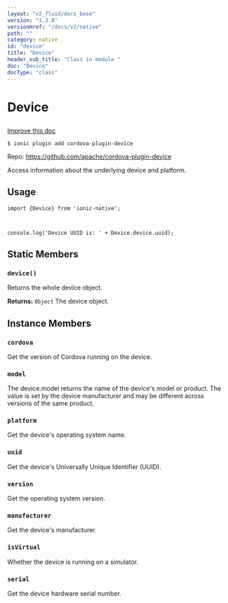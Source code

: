 ```yaml
---
layout: "v2_fluid/docs_base"
version: "1.3.8"
versionHref: "/docs/v2/native"
path: ""
category: native
id: "device"
title: "Device"
header_sub_title: "Class in module "
doc: "Device"
docType: "class"
---
```









<h1 class="api-title">

  
  Device
  

  

  

</h1>

<a class="improve-v2-docs" href="http://github.com/driftyco/ionic-native/edit/master/src/plugins/device.ts#L27">
  Improve this doc
</a>





<!-- decorators -->


<pre><code>$ ionic plugin add cordova-plugin-device</code></pre>
<p>Repo:
  <a href="https://github.com/apache/cordova-plugin-device">
    https://github.com/apache/cordova-plugin-device
  </a>
</p>

<!-- description -->

<p>Access information about the underlying device and platform.</p>



<!-- @usage tag -->

<h2>Usage</h2>

<pre><code class="lang-js">import {Device} from &#39;ionic-native&#39;;



console.log(&#39;Device UUID is: &#39; + Device.device.uuid);
</code></pre>




<!-- @property tags -->
<h2>Static Members</h2>
<div id="device"></div>
<h3><code>device()</code>
  
</h3>

Returns the whole device object.







<div class="return-value" markdown="1">
  <i class="icon ion-arrow-return-left"></i>
  <b>Returns:</b> 
<code>Object</code> The device object.
</div>




<!-- methods on the class -->

<h2>Instance Members</h2>

<div id="cordova"></div>

<h3>
  <code>cordova</code>
  

</h3>

Get the version of Cordova running on the device.











<div id="model"></div>

<h3>
  <code>model</code>
  

</h3>

The device.model returns the name of the device's model or product. The value is set
by the device manufacturer and may be different across versions of the same product.











<div id="platform"></div>

<h3>
  <code>platform</code>
  

</h3>

Get the device's operating system name.











<div id="uuid"></div>

<h3>
  <code>uuid</code>
  

</h3>

Get the device's Universally Unique Identifier (UUID).











<div id="version"></div>

<h3>
  <code>version</code>
  

</h3>

Get the operating system version.











<div id="manufacturer"></div>

<h3>
  <code>manufacturer</code>
  

</h3>

Get the device's manufacturer.











<div id="isVirtual"></div>

<h3>
  <code>isVirtual</code>
  

</h3>

Whether the device is running on a simulator.











<div id="serial"></div>

<h3>
  <code>serial</code>
  

</h3>

Get the device hardware serial number.











<!-- related link --><!-- end content block -->


<!-- end body block -->

